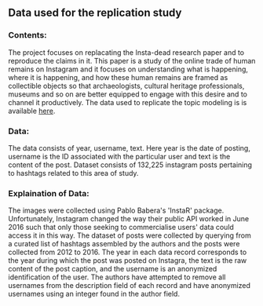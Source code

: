 ## Data used for the replication study

### Contents:

The project focuses on replacating the Insta-dead research paper and to reproduce the claims in it. This paper is a study of the online trade of human remains on Instagram and it focuses on understanding what is happening, where it is happening, and how these human remains are framed as collectible objects so that archaeologists, cultural heritage professionals, museums and so on are better equipped to engage with this desire and to channel it productively. The data used to replicate the topic modeling is is available [here](https://github.com/shawngraham/insta-dead-article/blob/master/data/posts-formatted-for-topicmodelling.csv).

### Data:

The data consists of year, username, text. Here year is the date of posting, username is the ID associated with the particular user and text is the content of the post. Dataset consists of 132,225 instagram posts pertaining to hashtags related to this area of study.

### Explaination of Data:

The images were collected using Pablo Babera's 'InstaR' package. Unfortunately, Instagram changed the way their public API worked in June 2016 such that only those seeking to commercialise users' data could access it in this way. The dataset of posts were collected by querying from a curated list of hashtags assembled by the authors and the posts were collected from 2012 to 2016. The year in each data record corresponds to the year during which the post was posted on Instagra, the text is the raw content of the post caption, and the username is an anonymized identification of the user. The authors have attempted to remove all usernames from the description field of each record and have anonymized usernames using an integer found in the author field.

